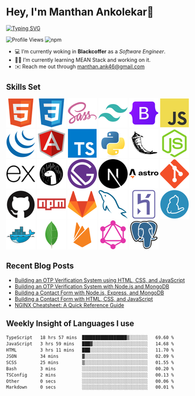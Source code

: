 # Hey, I'm Manthan Ankolekar👋

[![Typing SVG](https://readme-typing-svg.demolab.com?font=Fira+Code&pause=1000&width=435&lines=Front+End+Developer;Learn%2C+Build%2C+Repeat)](https://git.io/typing-svg)

![Profile Views](https://komarev.com/ghpvc/?username=manthanank&color=brightgreen)
![npm](https://img.shields.io/npm/dt/manthanank)
<!-- ![npm](https://img.shields.io/npm/dw/manthanank)
![npm](https://img.shields.io/npm/dm/manthanank)
![npm](https://img.shields.io/npm/dy/manthanank) -->

- 💻 I’m currently woking in **Blackcoffer** as a *Software Engineer*.
- 🧑‍💻 I’m currently learning MEAN Stack and working on it.
- ✉️ Reach me out through [manthan.ank46@gmail.com](mailto:manthan.ank46@gmail.com)

## Skills Set

![HTML5](/assets/svg/html.svg)
![CSS3](/assets/svg/css.svg)
![SASS](/assets/svg/sass.svg)
![TailwindCSS](/assets/svg/tailwindcss.svg)
![Bootstrap](/assets/svg/bootstrap.svg)
![JavaScript](/assets/svg/javascript.svg)
![jQuery](/assets/svg/jquery.svg)
![Angular](/assets/svg/angular.svg)
![Typescript](/assets/svg/typescript.svg)
![Python](/assets/svg/python.svg)
![Flask](/assets/svg/flask.svg)
![Node.js](/assets/svg/nodejs.svg)
![Express](/assets/svg/express.svg)
![Deno](/assets/svg/deno.svg)
![Gatsby](/assets/svg/gatsby.svg)
![NextJs](/assets/svg/nextjs.svg)
![Astro](/assets/svg/astro.svg)
![Git](/assets/svg/git.svg)
![GitHub](/assets/svg/github.svg)
![Npm](/assets/svg/npm.svg)
![GitLab](/assets/svg/gitlab.svg)
![MySQL](/assets/svg/mysql.svg)
![Heroku](/assets/svg/heroku.svg)
![Yarn](/assets/svg/yarn.svg)
![Docker](/assets/svg/docker.svg)
![MongoDB](/assets/svg//mongodb.svg)
![Firebase](/assets/svg/firebase.svg)
![GraphQL](/assets/svg/graphql.svg)
![Postgresql](/assets/svg/postgresql.svg)

## Recent Blog Posts

<!-- BLOG-POST-LIST:START -->
- [Building an OTP Verification System using HTML, CSS, and JavaScript](https://dev.to/manthanank/building-an-otp-verification-system-using-html-css-and-javascript-2dlk)
- [Building an OTP Verification System with Node.js and MongoDB](https://dev.to/manthanank/building-an-otp-verification-system-with-nodejs-and-mongodb-2p0o)
- [Building a Contact Form with Node.js, Express, and MongoDB](https://dev.to/manthanank/building-a-contact-form-with-nodejs-express-and-mongodb-534)
- [Building a Contact Form with HTML, CSS, and JavaScript](https://dev.to/manthanank/building-a-contact-form-with-html-css-and-javascript-2409)
- [NGINX Cheatsheet: A Quick Reference Guide](https://dev.to/manthanank/nginx-cheatsheet-a-quick-reference-guide-o0m)
<!-- BLOG-POST-LIST:END -->

## Weekly Insight of Languages I use

<!--START_SECTION:waka-->

```txt
TypeScript   18 hrs 57 mins  █████████████████▒░░░░░░░   69.60 %
JavaScript   3 hrs 59 mins   ███▓░░░░░░░░░░░░░░░░░░░░░   14.68 %
HTML         3 hrs 11 mins   ███░░░░░░░░░░░░░░░░░░░░░░   11.70 %
JSON         34 mins         ▓░░░░░░░░░░░░░░░░░░░░░░░░   02.09 %
SCSS         25 mins         ▒░░░░░░░░░░░░░░░░░░░░░░░░   01.55 %
Bash         3 mins          ░░░░░░░░░░░░░░░░░░░░░░░░░   00.20 %
TSConfig     2 mins          ░░░░░░░░░░░░░░░░░░░░░░░░░   00.13 %
Other        0 secs          ░░░░░░░░░░░░░░░░░░░░░░░░░   00.06 %
Markdown     0 secs          ░░░░░░░░░░░░░░░░░░░░░░░░░   00.01 %
```

<!--END_SECTION:waka-->
